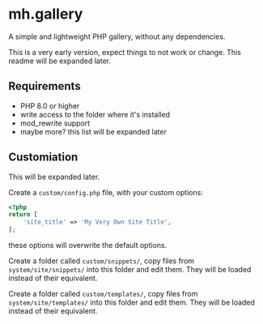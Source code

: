 # mh.gallery

A simple and lightweight PHP gallery, without any dependencies.

This is a very early version, expect things to not work or change. This readme will be expanded later.

## Requirements

- PHP 8.0 or higher
- write access to the folder where it's installed
- mod_rewrite support
- maybe more? this list will be expanded later

## Customiation

This will be expanded later.

Create a `custom/config.php` file, with your custom options:

```php
<?php
return [
	'site_title' => 'My Very Own Site Title',
];
```

these options will overwrite the default options.

Create a folder called `custom/snippets/`, copy files from `system/site/snippets/` into this folder and edit them. They will be loaded instead of their equivalent.

Create a folder called `custom/templates/`, copy files from `system/site/templates/` into this folder and edit them. They will be loaded instead of their equivalent.
